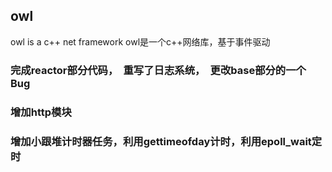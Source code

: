 ## owl
owl is a c++ net framework 
owl是一个c++网络库，基于事件驱动

### 完成reactor部分代码，　重写了日志系统，　更改base部分的一个Bug
### 增加http模块
### 增加小跟堆计时器任务，利用gettimeofday计时，利用epoll_wait定时
